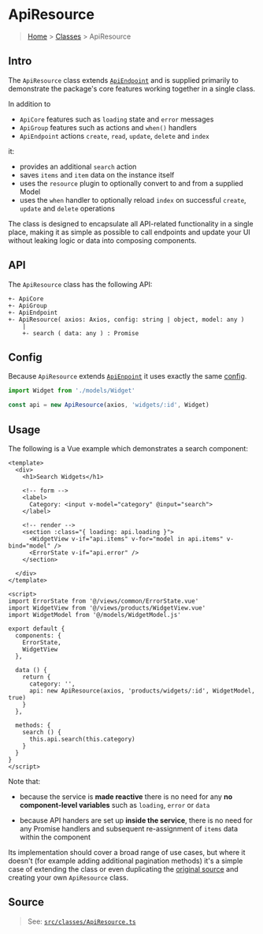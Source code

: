 # ApiResource

> [Home](../README.md) &gt; [Classes](README.md) &gt; ApiResource

## Intro

The `ApiResource` class extends [`ApiEndpoint`](ApiEndpoint.md) and is supplied primarily to demonstrate the package's core features working together in a single class.

In addition to

- `ApiCore` features such as `loading` state and `error` messages
- `ApiGroup` features such as actions and `when()` handlers
- `ApiEndpoint` actions `create`, `read`, `update`, `delete` and `index`

it:

- provides an additional `search` action
- saves `items` and `item` data on the instance itself
- uses the `resource` plugin to optionally convert to and from a supplied Model
- uses the `when` handler to optionally reload `index` on successful `create`, `update` and `delete` operations

The class is designed to encapsulate all API-related functionality in a single place, making it as simple as possible to call endpoints and update your UI without leaking logic or data into composing components.

## API

The `ApiResource` class has the following API:


```
+- ApiCore
+- ApiGroup
+- ApiEndpoint
+- ApiResource( axios: Axios, config: string | object, model: any )
    |
    +- search ( data: any ) : Promise
```

## Config

Because `ApiResource` extends [`ApiEnpoint`](ApiEndpoint.md) it uses exactly the same [config](ApiEndpoint.md#config).

```js
import Widget from './models/Widget'

const api = new ApiResource(axios, 'widgets/:id', Widget)
```

## Usage

The following is a Vue example which demonstrates a search component:
 

```vue
<template>
  <div>
    <h1>Search Widgets</h1>
    
    <!-- form -->
    <label>
      Category: <input v-model="category" @input="search">
    </label>

    <!-- render -->
    <section :class="{ loading: api.loading }">
      <WidgetView v-if="api.items" v-for="model in api.items" v-bind="model" />
      <ErrorState v-if="api.error" />
    </section>

  </div>
</template>

<script>
import ErrorState from '@/views/common/ErrorState.vue'
import WidgetView from '@/views/products/WidgetView.vue'
import WidgetModel from '@/models/WidgetModel.js'

export default {
  components: {
    ErrorState,
    WidgetView
  },
  
  data () {
    return {
      category: '',
      api: new ApiResource(axios, 'products/widgets/:id', WidgetModel, true)
    }
  },
  
  methods: {
    search () {
      this.api.search(this.category)
    }
  }
}
</script>
```

Note that:
 
- because the service is **made reactive** there is no need for any **no component-level variables** such as `loading`, `error` or `data`
 
 - because API handers are set up **inside the service**, there is no need for any Promise handlers and subsequent re-assignment of `items` data within the component

Its implementation should cover a broad range of use cases, but where it doesn't (for example adding additional pagination methods) it's a simple case of extending the class or even duplicating the [original source](https://github.com/davestewart/axios-actions/blob/master/src/classes/ApiResource.ts) and creating your own `ApiResource` class.

## Source

> See: [`src/classes/ApiResource.ts`](https://github.com/davestewart/axios-actions/blob/master/src/classes/ApiResource.ts)

